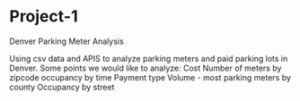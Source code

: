 # Project-1
Denver Parking Meter Analysis

Using csv data and APIS to analyze parking meters and paid parking lots in Denver. Some points we would like to analyze:
Cost
Number of meters by zipcode 
occupancy by time
Payment type 
Volume - most parking meters by county 
Occupancy by street

